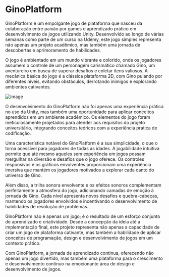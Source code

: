 # GinoPlatform

GinoPlatform é um empolgante jogo de plataforma que nasceu da colaboração entre paixão por games e aprendizado prático em desenvolvimento de jogos utilizando Unity. Desenvolvido ao longo de várias semanas como parte de um curso na Udemy, este jogo simples representa não apenas um projeto acadêmico, mas também uma jornada de descobertas e aprimoramento de habilidades.

O jogo é ambientado em um mundo vibrante e colorido, onde os jogadores assumem o controle de um personagem carismático chamado Gino, um aventureiro em busca de superar desafios e coletar itens valiosos. A mecânica básica do jogo é a clássica plataforma 2D, com Gino pulando por diferentes níveis, evitando obstáculos, derrotando inimigos e explorando ambientes cativantes.

![image](https://github.com/CassioGamaa/GinoPlatform/assets/138239786/b88d942a-5871-4c66-a65c-4b1450edf060)

O desenvolvimento do GinoPlatform não foi apenas uma experiência prática no uso da Unity, mas também uma oportunidade para aplicar conceitos aprendidos em um ambiente acadêmico. Os elementos do jogo foram meticulosamente projetados para atender aos requisitos do projeto universitário, integrando conceitos teóricos com a experiência prática de codificação.

Uma característica notável do GinoPlatform é a sua simplicidade, o que o torna acessível para jogadores de todas as idades. A jogabilidade intuitiva permite que até mesmo aqueles sem experiência em jogos possam mergulhar na diversão e desafios que o jogo oferece. Os controles responsivos e os gráficos envolventes proporcionam uma experiência imersiva que mantém os jogadores motivados a explorar cada canto do universo de Gino.

Além disso, a trilha sonora envolvente e os efeitos sonoros complementam perfeitamente a atmosfera do jogo, adicionando camadas de emoção à jornada de Gino. Cada nível apresenta novos desafios e quebra-cabeças, mantendo os jogadores envolvidos e incentivando o desenvolvimento de habilidades de resolução de problemas.

GinoPlatform não é apenas um jogo; é o resultado de um esforço conjunto de aprendizado e criatividade. Desde a concepção da ideia até a implementação final, este projeto representa não apenas a capacidade de criar um jogo de plataforma cativante, mas também a habilidade de aplicar conceitos de programação, design e desenvolvimento de jogos em um contexto prático.

Com GinoPlatform, a jornada de aprendizado continua, oferecendo não apenas um jogo divertido, mas também uma plataforma para o crescimento e desenvolvimento contínuo na emocionante área de design e desenvolvimento de jogos.
